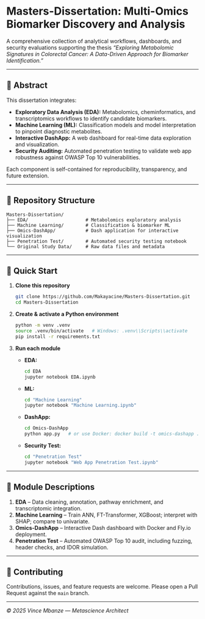 # Masters-Dissertation: Multi-Omics Biomarker Discovery and Analysis

A comprehensive collection of analytical workflows, dashboards, and security evaluations supporting the thesis *“Exploring Metabolomic Signatures in Colorectal Cancer: A Data-Driven Approach for Biomarker Identification.”*

---

## 📜 Abstract

This dissertation integrates:

* **Exploratory Data Analysis (EDA):** Metabolomics, cheminformatics, and transcriptomics workflows to identify candidate biomarkers.
* **Machine Learning (ML):** Classification models and model interpretation to pinpoint diagnostic metabolites.
* **Interactive DashApp:** A web dashboard for real-time data exploration and visualization.
* **Security Auditing:** Automated penetration testing to validate web app robustness against OWASP Top 10 vulnerabilities.

Each component is self-contained for reproducibility, transparency, and future extension.

---

## 📂 Repository Structure

```plaintext
Masters-Dissertation/
├── EDA/                     # Metabolomics exploratory analysis
├── Machine Learning/        # Classification & biomarker ML
├── Omics-DashApp/           # Dash application for interactive visualization
├── Penetration Test/        # Automated security testing notebook
└── Original Study Data/     # Raw data files and metadata
```

---

## 🚀 Quick Start

1. **Clone this repository**

   ```bash
   git clone https://github.com/Makayacine/Masters-Dissertation.git
   cd Masters-Dissertation
   ```

2. **Create & activate a Python environment**

   ```bash
   python -m venv .venv
   source .venv/bin/activate   # Windows: .venv\\Scripts\\activate
   pip install -r requirements.txt
   ```

3. **Run each module**

   * **EDA:**

     ```bash
     cd EDA
     jupyter notebook EDA.ipynb
     ```
   * **ML:**

     ```bash
     cd "Machine Learning"
     jupyter notebook "Machine Learning.ipynb"
     ```
   * **DashApp:**

     ```bash
     cd Omics-DashApp
     python app.py   # or use Docker: docker build -t omics-dashapp . && docker run -p 8050:8050 omics-dashapp
     ```
   * **Security Test:**

     ```bash
     cd "Penetration Test"
     jupyter notebook "Web App Penetration Test.ipynb"
     ```

---

## 📖 Module Descriptions

1. **EDA** – Data cleaning, annotation, pathway enrichment, and transcriptomic integration.
2. **Machine Learning** – Train ANN, FT-Transformer, XGBoost; interpret with SHAP; compare to univariate.
3. **Omics-DashApp** – Interactive Dash dashboard with Docker and Fly.io deployment.
4. **Penetration Test** – Automated OWASP Top 10 audit, including fuzzing, header checks, and IDOR simulation.

---

## 🤝 Contributing

Contributions, issues, and feature requests are welcome. Please open a Pull Request against the `main` branch.

---

*© 2025 Vince Mbanze — Metascience Architect*
